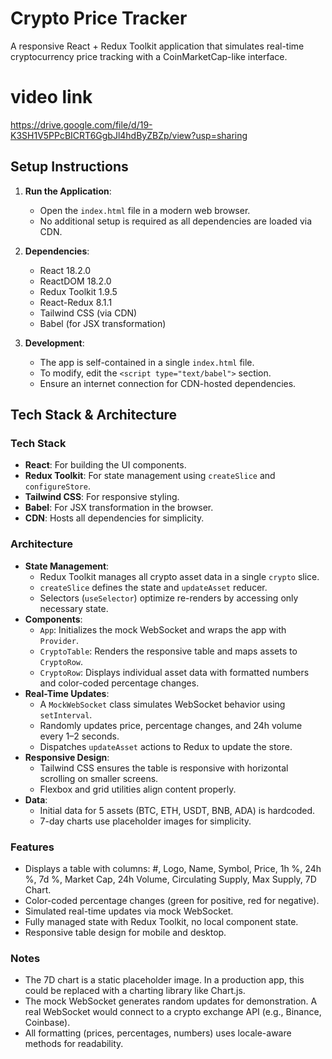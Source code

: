 # Crypto Price Tracker

A responsive React + Redux Toolkit application that simulates real-time cryptocurrency price tracking with a CoinMarketCap-like interface.

# video link 
https://drive.google.com/file/d/19-K3SH1V5PPcBICRT6GgbJl4hdByZBZp/view?usp=sharing
## Setup Instructions 

1. **Run the Application**:
   - Open the `index.html` file in a modern web browser.
   - No additional setup is required as all dependencies are loaded via CDN.

2. **Dependencies**:
   - React 18.2.0
   - ReactDOM 18.2.0
   - Redux Toolkit 1.9.5
   - React-Redux 8.1.1
   - Tailwind CSS (via CDN)
   - Babel (for JSX transformation)

3. **Development**:
   - The app is self-contained in a single `index.html` file.
   - To modify, edit the `<script type="text/babel">` section.
   - Ensure an internet connection for CDN-hosted dependencies.

## Tech Stack & Architecture

### Tech Stack
- **React**: For building the UI components.
- **Redux Toolkit**: For state management using `createSlice` and `configureStore`.
- **Tailwind CSS**: For responsive styling.
- **Babel**: For JSX transformation in the browser.
- **CDN**: Hosts all dependencies for simplicity.

### Architecture
- **State Management**:
  - Redux Toolkit manages all crypto asset data in a single `crypto` slice.
  - `createSlice` defines the state and `updateAsset` reducer.
  - Selectors (`useSelector`) optimize re-renders by accessing only necessary state.
- **Components**:
  - `App`: Initializes the mock WebSocket and wraps the app with `Provider`.
  - `CryptoTable`: Renders the responsive table and maps assets to `CryptoRow`.
  - `CryptoRow`: Displays individual asset data with formatted numbers and color-coded percentage changes.
- **Real-Time Updates**:
  - A `MockWebSocket` class simulates WebSocket behavior using `setInterval`.
  - Randomly updates price, percentage changes, and 24h volume every 1–2 seconds.
  - Dispatches `updateAsset` actions to Redux to update the store.
- **Responsive Design**:
  - Tailwind CSS ensures the table is responsive with horizontal scrolling on smaller screens.
  - Flexbox and grid utilities align content properly.
- **Data**:
  - Initial data for 5 assets (BTC, ETH, USDT, BNB, ADA) is hardcoded.
  - 7-day charts use placeholder images for simplicity.

### Features
- Displays a table with columns: #, Logo, Name, Symbol, Price, 1h %, 24h %, 7d %, Market Cap, 24h Volume, Circulating Supply, Max Supply, 7D Chart.
- Color-coded percentage changes (green for positive, red for negative).
- Simulated real-time updates via mock WebSocket.
- Fully managed state with Redux Toolkit, no local component state.
- Responsive table design for mobile and desktop.

### Notes
- The 7D chart is a static placeholder image. In a production app, this could be replaced with a charting library like Chart.js.
- The mock WebSocket generates random updates for demonstration. A real WebSocket would connect to a crypto exchange API (e.g., Binance, Coinbase).
- All formatting (prices, percentages, numbers) uses locale-aware methods for readability.